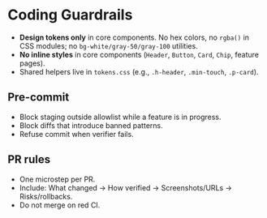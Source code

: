 # Coding Guardrails

- **Design tokens only** in core components. No hex colors, no `rgba()` in CSS modules; no `bg-white/gray-50/gray-100` utilities.
- **No inline styles** in core components (`Header`, `Button`, `Card`, `Chip`, feature pages).
- Shared helpers live in `tokens.css` (e.g., `.h-header`, `.min-touch`, `.p-card`).

## Pre-commit
- Block staging outside allowlist while a feature is in progress.
- Block diffs that introduce banned patterns.
- Refuse commit when verifier fails.

## PR rules
- One microstep per PR.
- Include: What changed → How verified → Screenshots/URLs → Risks/rollbacks.
- Do not merge on red CI.
